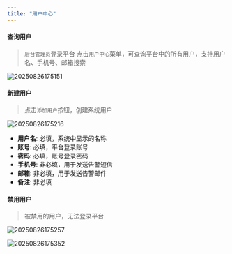 ```yaml
---
title: "用户中心"
---
```


#### 查询用户

> `后台管理员`登录平台
> 点击`用户中心`菜单，可查询平台中的所有用户，支持用户名、手机号、邮箱搜索

![20250826175151](https://img.isxcode.com/picgo/20250826175151.png)

#### 新建用户

> 点击`添加用户`按钮，创建系统用户 

![20250826175216](https://img.isxcode.com/picgo/20250826175216.png)

- **用户名**: 必填，系统中显示的名称 
- **账号**: 必填，平台登录账号 
- **密码**: 必填，账号登录密码 
- **手机号**: 非必填，用于发送告警短信 
- **邮箱**: 非必填，用于发送告警邮件 
- **备注**: 非必填

#### 禁用用户

> 被禁用的用户，无法登录平台

![20250826175257](https://img.isxcode.com/picgo/20250826175257.png)

![20250826175352](https://img.isxcode.com/picgo/20250826175352.png)

